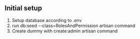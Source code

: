 ## Initial setup
1. Setup database according to .env
2. run db:seed --class=RolesAndPermission artisan command
3. Create dummy with create:admin artisan command
